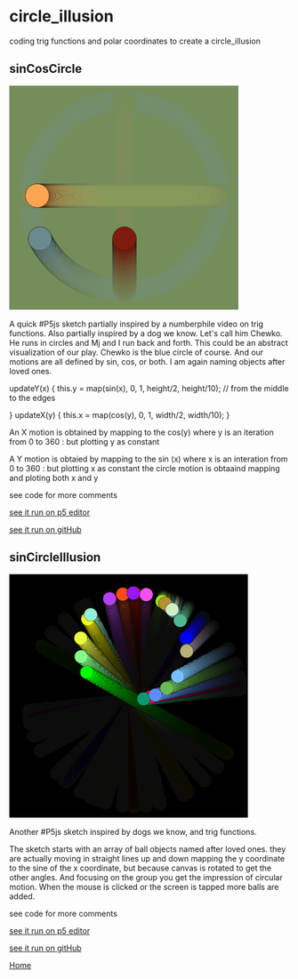 # circle_illusion
coding trig functions and polar coordinates to create a circle_illusion

## sinCosCircle

![sinCos](sinCos.png)

A quick #P5js sketch partially inspired by a numberphile video on trig functions. Also partially inspired by a dog we know. Let's call him Chewko. He runs in circles and Mj and I run back and forth. This could be an abstract visualization of our play. Chewko is the blue circle of course. And our motions are all defined by sin, cos, or both. I am again naming objects after loved ones.
 
 updateY(x) {
    this.y = map(sin(x), 0, 1, height/2, height/10); // from the middle to the edges
   
  }
  updateX(y) {
    this.x = map(cos(y), 0, 1, width/2, width/10);
  }
  
  An X motion is obtained by mapping to the cos(y) where y is an iteration from 0 to 360 : but plotting y as constant
  
  A Y motion is obtaied by mapping to the  sin (x) where x is an interation from 0 to 360 : but plotting x as constant
  the circle motion is obtaaind mapping and ploting both x and y
  
  see code for more comments
  
 [see it run on p5 editor](https://editor.p5js.org/greggelong/present/_HLtlcvEw)

 [see it run on gitHub](https://greggelong.github.io/circle_illusion/sinCosCircle)

  
## sinCircleIllusion

![circleIllusion](circleIllusion.png)
 
 Another #P5js sketch inspired by dogs we know, and trig functions.  
 
 The sketch starts with an array of ball objects named after loved ones. they are actually moving in straight lines up and down mapping the y coordinate to the sine of the x coordinate, but because canvas is rotated to get the other angles.  And focusing on the group you get the impression of circular motion. When the mouse is clicked or the screen is tapped more balls are added. 
 
 see code for more comments
 
[see it run on p5 editor](https://editor.p5js.org/greggelong/present/YwUKDeeok)

[see it run on gitHub](https://greggelong.github.io/circle_illusion/sinCircleIllusion) 


[Home](https://greggelong.github.io/)
